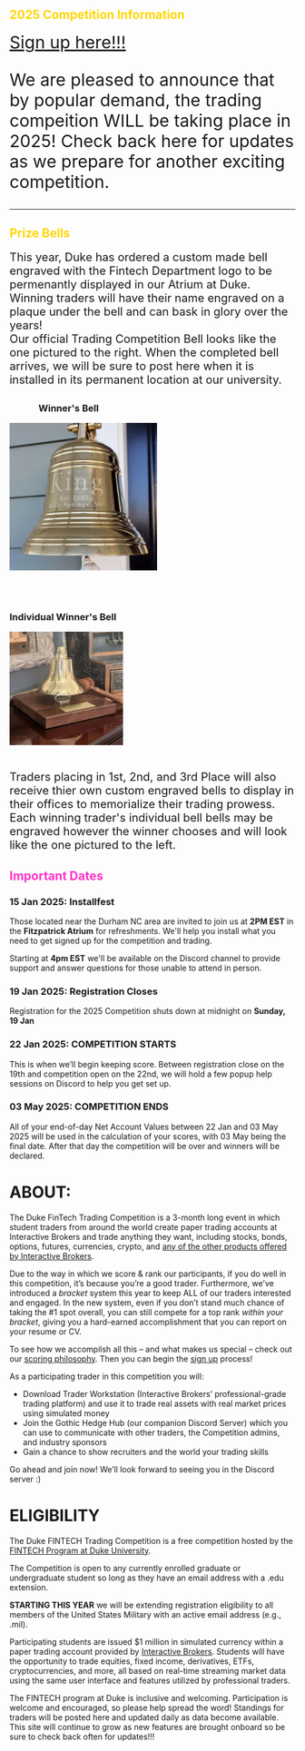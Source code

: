 
<div class="container-fluid">
<div class="row">
<h2 style="color:gold;">2025 Competition Information</h2>
<a href="https://gothic-hedge-society.github.io/fintech.trading.competition/articles/sign_up.html" style="font-size:30px">Sign up here!!!</a>
<p style="font-size:30px">We are pleased to announce that by popular demand, the trading compeition WILL be taking place in 2025! Check back here for updates as we prepare for another exciting competition. 
&#10;</p>
<hr/>
<h2 style="color:gold;">Prize Bells</h2>
<div class="row">
<div class="col-sm-7">
<div style="display:inline-block;font-size:20px">This year, Duke has ordered a custom made bell engraved with the Fintech Department logo to be permenantly displayed in our Atrium at Duke. Winning traders will have their name engraved on a plaque under the bell and can bask in glory over the years!
</div>
<div style="display:inline-block;font-size:20px">Our official Trading Competition Bell looks like the one pictured to the right. When the completed bell arrives, we will be sure to post here when it is installed in its permanent location at our university.
</div>
</div>
<div class="col-sm-5">
<div>
<h3 style="padding-top:5px;padding-left:51px">Winner's Bell</h3>
<img src="man/figures/bell_example.jpeg" width="260px" style="display:inline;"/>
</div>
</div>
</div>
<div class="row">
<div class="col-sm-5">
<div>
<h3 style="padding-top:46px">Individual Winner's Bell</h3>
<img src="man/figures/prize_bell_example.jpeg" width="200" style="display:inline;"/>
</div>
</div>
<div class="col-sm-7">
<div style="display:inline-block;font-size:20px;margin-top:41px">Traders placing in 1st, 2nd, and 3rd Place will also receive thier own custom engraved bells to display in their offices to memorialize their trading prowess.
</div>
<div style="display:inline-block;font-size:20px">Each winning trader's individual bell bells may be engraved however the winner chooses and will look like the one pictured to the left.</div>
</div>
</div>
<div class="row">
<h2 style="color:#ff32c8; font-weight:bold">Important Dates</h2>
</div>
<div class="row">
<h3>15 Jan 2025: Installfest</h3>
<p>
Those located near the Durham NC area are invited to join us at 
<b>2PM EST</b>
 in the 
<b>Fitzpatrick Atrium</b>
 for refreshments. We'll help you install what you need to get 
 signed up for the competition and trading.
</p>
<p>
Starting at 
<b>4pm EST</b>
 we'll be available on the Discord channel to provide support 
and answer questions for those unable to attend in person.
</p>
<h3>19 Jan 2025: Registration Closes</h3>
<p>
Registration for the 2025 Competition shuts down at midnight on 
<b>Sunday, 19 Jan</b>
</p>
<h3>22 Jan 2025: COMPETITION STARTS</h3>
<p>
This is when we’ll begin keeping score. Between registration 
close on the 19th and competition open on the 22nd, we will hold 
a few popup help sessions on Discord to help you get set up.
</p>
<h3>03 May 2025: COMPETITION ENDS</h3>
<p>
All of your end-of-day Net Account Values between 22 Jan and 
03 May 2025 will be used in the calculation of your scores, with 
03 May being the final date. After that day the competition will 
be over and winners will be declared.
</p>
</div>
</div>
</div>

# ABOUT:

The Duke FinTech Trading Competition is a 3-month long event in which
student traders from around the world create paper trading accounts at
Interactive Brokers and trade anything they want, including stocks,
bonds, options, futures, currencies, crypto, and [any of the other
products offered by Interactive
Brokers](https://www.interactivebrokers.com/en/trading/products-invest-prod.php).

Due to the way in which we score & rank our participants, if you do well
in this competition, it’s because you’re a good trader. Furthermore,
we’ve introduced a *bracket* system this year to keep ALL of our traders
interested and engaged. In the new system, even if you don’t stand much
chance of taking the \#1 spot overall, you can still compete for a top
rank *within your bracket*, giving you a hard-earned accomplishment that
you can report on your resume or CV.

To see how we accompilsh all this – and what makes us special – check
out our [scoring
philosophy](https://gothic-hedge-society.github.io/fintech.trading.competition/articles/Scoring.html).
Then you can begin the [sign
up](https://gothic-hedge-society.github.io/fintech.trading.competition/articles/sign_up.html)
process!

As a participating trader in this competition you will:

- Download Trader Workstation (Interactive Brokers’ professional-grade
  trading platform) and use it to trade real assets with real market
  prices using simulated money
- Join the Gothic Hedge Hub (our companion Discord Server) which you can
  use to communicate with other traders, the Competition admins, and
  industry sponsors
- Gain a chance to show recruiters and the world your trading skills

Go ahead and join now! We’ll look forward to seeing you in the Discord
server :)

# ELIGIBILITY

The Duke FINTECH Trading Competition is a free competition hosted by the
[FINTECH Program at Duke University](https://fintech.meng.duke.edu/).

The Competition is open to any currently enrolled graduate or
undergraduate student so long as they have an email address with a .edu
extension.

**STARTING THIS YEAR** we will be extending registration eligibility to
all members of the United States Military with an active email address
(e.g., .mil).

Participating students are issued \$1 million in simulated currency
within a paper trading account provided by [Interactive
Brokers](https://www.interactivebrokers.com/en/trading/products-invest-prod.php).
Students will have the opportunity to trade equities, fixed income,
derivatives, ETFs, cryptocurrencies, and more, all based on real-time
streaming market data using the same user interface and features
utilized by professional traders.

The FINTECH program at Duke is inclusive and welcoming. Participation is
welcome and encouraged, so please help spread the word! Standings for
traders will be posted here and updated daily as data become available.
This site will continue to grow as new features are brought onboard so
be sure to check back often for updates!!!
